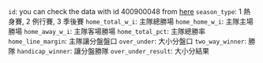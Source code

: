 `id`: you can check the data with id 400900048 from [here](http://www.espn.com/nba/game?gameId=400900048)
`season_type`: 1 熱身賽, 2 例行賽, 3 季後賽
`home_total_w_i`: 主隊總勝場
`home_home_w_i`: 主隊主場勝場
`home_away_w_i`: 主隊客場勝場
`home_total_pct`: 主隊總勝率
`home_line_margin`: 主隊讓分盤盤口
`over_under`: 大小分盤口
`two_way_winner`: 勝隊
`handicap_winner`: 讓分盤勝隊
`over_under_result`: 大小分結果
